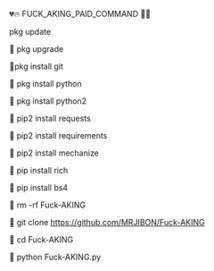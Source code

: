 💔🔥 FUCK_AKING_PAID_COMMAND 🥵🖕

pkg update

💁 pkg upgrade 

💁pkg install git

💁 pkg install python

💁 pkg  install python2

💁 pip2 install requests

💁 pip2 install requirements

💁 pip2 install mechanize

💁 pip install rich

💁 pip install bs4

💁 rm -rf Fuck-AKING

💁 git clone https://github.com/MRJIBON/Fuck-AKING

💁 cd Fuck-AKING

💁 python Fuck-AKING.py
